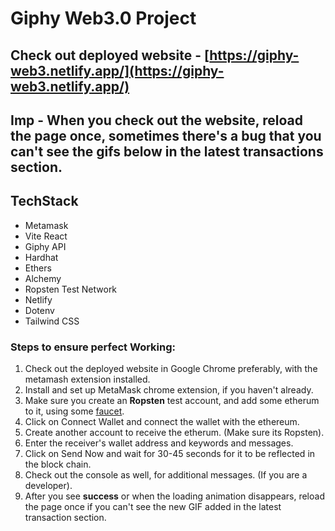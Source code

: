 # Giphy Web3.0 Project

## Check out deployed website - [https://giphy-web3.netlify.app/](https://giphy-web3.netlify.app/)

## Imp - When you check out the website, reload the page once, sometimes there's a bug that you can't see the gifs below in the latest transactions section.

## TechStack

- Metamask
- Vite React
- Giphy API
- Hardhat
- Ethers
- Alchemy
- Ropsten Test Network
- Netlify
- Dotenv
- Tailwind CSS

### Steps to ensure perfect Working:

1. Check out the deployed website in Google Chrome preferably, with the metamash extension installed.
2. Install and set up MetaMask chrome extension, if you haven't already.
3. Make sure you create an **Ropsten** test account, and add some etherum to it, using some [faucet](https://faucet.egorfine.com/).
4. Click on Connect Wallet and connect the wallet with the ethereum.
5. Create another account to receive the etherum. (Make sure its Ropsten).
6. Enter the receiver's wallet address and keywords and messages.
7. Click on Send Now and wait for 30-45 seconds for it to be reflected in the block chain.
8. Check out the console as well, for additional messages. (If you are a developer).
9. After you see **success** or when the loading animation disappears, reload the page once if you can't see the new GIF added in the latest transaction section.
